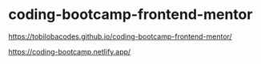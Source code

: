 # coding-bootcamp-frontend-mentor

https://tobilobacodes.github.io/coding-bootcamp-frontend-mentor/

https://coding-bootcamp.netlify.app/
